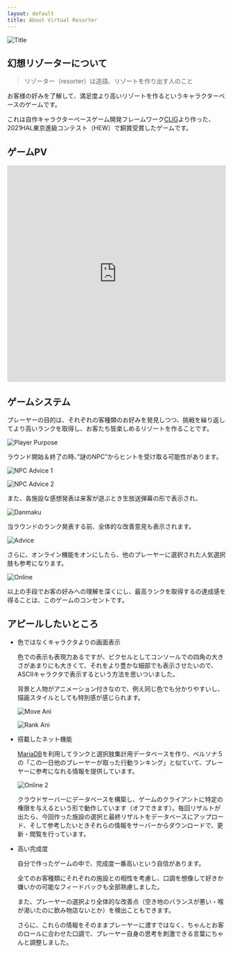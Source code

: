 ```yaml
---
layout: default
title: About Virtual Resorter
---
```


![Title](../../assets/resort_title.png)

## 幻想リゾーターについて

>リゾーター（resorter）は造語、リゾートを作り出す人のこと

お客様の好みを了解して、満足度より高いリゾートを作るというキャラクターベースのゲームです。

これは自作キャラクターベースゲーム開発フレームワーク[CLIG](https://github.com/HIBICUS-CAI/CLIG)より作った、2021HAL東京進級コンテスト（HEW）で銅賞受賞したゲームです。

## ゲームPV

<iframe width="100%" height="500" src="https://www.youtube.com/embed/_W7PwgBUOoA" title="YouTube video player" frameborder="0" allow="accelerometer; autoplay; clipboard-write; encrypted-media; gyroscope; picture-in-picture" allowfullscreen></iframe>

## ゲームシステム

プレーヤーの目的は、それぞれの客種類のお好みを発見しつつ、挑戦を繰り返してより高いランクを取得し、お客たち皆楽しめるリゾートを作ることです。

![Player Purpose](../../assets/resort_purpose.jpg)

ラウンド開始＆終了の時、”謎のNPC”からヒントを受け取る可能性があります。

![NPC Advice 1](../../assets/resort_npc_1.jpg)

![NPC Advice 2](../../assets/resort_npc_2.jpg)

また、各施設な感想発表は来客が遊ぶとき生放送弾幕の形で表示され、

![Danmaku](../../assets/resort_danmaku.jpg)

当ラウンドのランク発表する前、全体的な改善意見も表示されます。

![Advice](../../assets/resort_feedback.jpg)

さらに、オンライン機能をオンにしたら、他のプレーヤーに選択された人気選択肢も参考になります。

![Online](../../assets/resort_online.jpg)

以上の手段でお客の好みへの理解を深くにし、最高ランクを取得するの達成感を得ることは、このゲームのコンセントです。

## アピールしたいところ

- 色ではなくキャラクタよりの画面表示

    色での表示も表現力あるですが、ピクセルとしてコンソールでの四角の大きさがあまりにも大きくて、それをより豊かな細部でも表示させたいので、ASCIIキャラクタで表示するという方法を思いついました。

    背景と人物がアニメーション付きなので、例え同じ色でも分かりやすいし、描画スタイルとしても特別感が感じられます。

    ![Move Ani](../../assets/resort_move.gif)

    ![Rank Ani](../../assets/resort_rank.gif)

- 搭載したネット機能

    [MariaDB](https://mariadb.com/)を利用してランクと選択肢集計用データベースを作り、ペルソナ５の「この一日他のプレーヤーが取った行動ランキング」と似ていて、プレーヤーに参考になれる情報を提供しています。

    ![Online 2](../../assets/resort_online.jpg)

    クラウドサーバーにデータベースを構築し、ゲームのクライアントに特定の権限を与えるという形で動作しています（オフできます）。毎回リザルトが出たら、今回作った施設の選択と最終リザルトをデータベースにアップロード、そして参考したいときそれらの情報をサーバーからダウンロードで、更新・閲覧を行っています。

- 高い完成度

    自分で作ったゲームの中で、完成度一番高いという自信があります。

    全てのお客種類にそれぞれの施設との相性を考慮し、口調を想像して好きか嫌いかの可能なフィードバックも全部熟慮しました。

    また、プレーヤーの選択より全体的な改善点（空き地のバランスが悪い・喉が渇いたのに飲み物店ないとか）を検出こともできます。

    さらに、これらの情報をそのままプレーヤーに渡すではなく、ちゃんとお客のロールに合わせた口調で、プレーヤー自身の思考を刺激できる言葉にちゃんと調整しました。